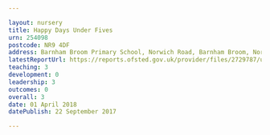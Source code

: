 ```yaml
---

layout: nursery
title: Happy Days Under Fives
urn: 254098
postcode: NR9 4DF
address: Barnham Broom Primary School, Norwich Road, Barnham Broom, Norfolk, NR9 4DF
latestReportUrl: https://reports.ofsted.gov.uk/provider/files/2729787/urn/254098.pdf
teaching: 3
development: 0
leadership: 3
outcomes: 0
overall: 3
date: 01 April 2018 
datePublish: 22 September 2017

---
```

